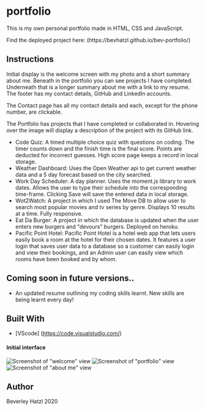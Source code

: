 # portfolio
This is my own personal portfolio made in HTML, CSS and JavaScript. 

<p>Find the deployed project here: (https://bevhatzl.github.io/bev-portfolio/)</p>

## Instructions
<p>Initial display is the welcome screen with my photo and a short summary about me. Beneath in the portfolio you can see projects I have completed. Underneath that is a longer summary about me with a link to my resume. The footer has my contact details, GitHub and LinkedIn accounts.</p>
<p>The Contact page has all my contact details and each, except for the phone number, are clickable.</p>
<p>The Portfolio has projects that I have completed or collaborated in. Hovering over the image will display a description of the project with its GitHub link.</p>
<ul>
  <li>Code Quiz: A timed multiple choice quiz with questions on coding. The timer counts down and the finish time is the final score. Points are deducted for incorrect guesses. High score page keeps a record in local storage.</li>
  <li>Weather Dashboard: Uses the Open Weather api to get current weather data and a 5 day forecast based on the city searched.</li>
  <li>Work Day Scheduler: A day planner. Uses the moment.js library to work dates. Allows the user to type their schedule into the corresponding time-frame. Clicking Save will save the entered data in local storage.</li>
  <li>Wot2Watch: A project in which I used The Move DB to allow user to search most popular movies and tv series by genre. Displays 10 results at a time. Fully responsive.</li>
  <li>Eat Da Burger: A project in which the database is updated when the user enters new burgers and "devours" burgers. Deployed on heroku.</li>
  <li>Pacific Point Hotel: Pacific Point Hotel is a hotel web app that lets users easily book a room at the hotel for their chosen dates. It features a user login that saves user data to a database so a customer can easily login and view their bookings, and an Admin user can easily view which rooms have been booked and by whom.</li>
</ul>

## Coming soon in future versions..
<ul>
    <li>An updated resume outlining my coding skills learnt. New skills are being learnt every day!</li>
</ul>

## Built With

* [VScode] (https://code.visualstudio.com/) 

#### Initial interface

![Screenshot of "welcome" view](/assets/welcome.png)
![Screenshot of "portfolio" view](/assets/portfolio.png)
![Screenshot of "about me" view](/assets/about.png)

## Author
Beverley Hatzl 2020

